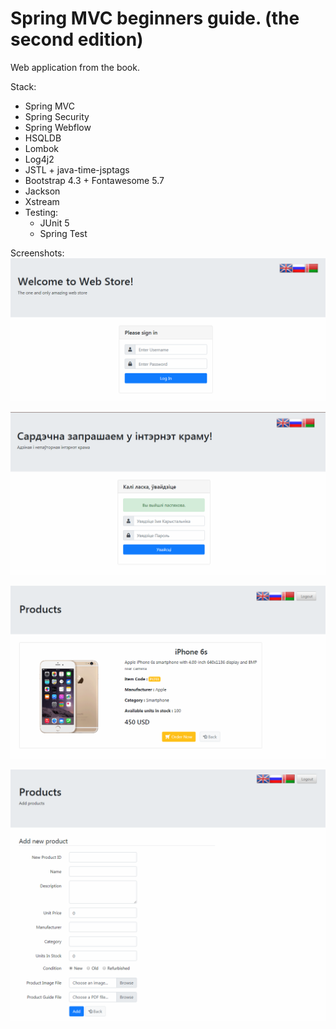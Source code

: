 # Spring MVC beginners guide. (the second edition)

Web application from the book.

Stack:
* Spring MVC
* Spring Security
* Spring Webflow
* HSQLDB
* Lombok
* Log4j2
* JSTL + java-time-jsptags
* Bootstrap 4.3 + Fontawesome 5.7
* Jackson
* Xstream
* Testing:
    * JUnit 5
    * Spring Test

Screenshots:
![login page_en](screenshots/login_page_en.png "Login page")

![login_page_by](screenshots/login_page_be.png "Login page")

![single product page](screenshots/single_product_page.png "Single Product page")

![add product page](screenshots/add_product_page.png "Add Product page")